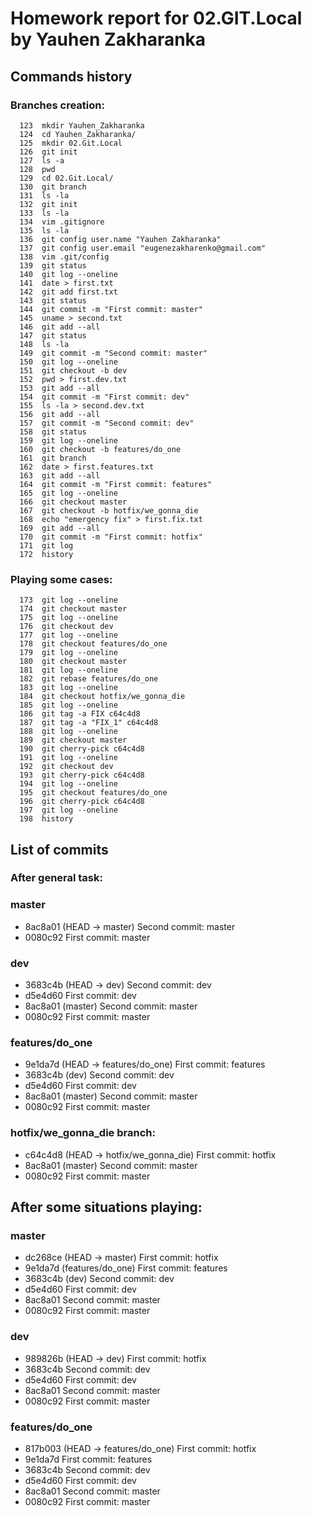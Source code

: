 # Homework report for 02.GIT.Local by Yauhen Zakharanka

## Commands history

### Branches creation:
```
  123  mkdir Yauhen_Zakharanka
  124  cd Yauhen_Zakharanka/
  125  mkdir 02.Git.Local
  126  git init
  127  ls -a
  128  pwd
  129  cd 02.Git.Local/
  130  git branch
  131  ls -la
  132  git init
  133  ls -la
  134  vim .gitignore
  135  ls -la
  136  git config user.name "Yauhen Zakharanka"
  137  git config user.email "eugenezakharenko@gmail.com"
  138  vim .git/config
  139  git status
  140  git log --oneline
  141  date > first.txt
  142  git add first.txt
  143  git status
  144  git commit -m "First commit: master"
  145  uname > second.txt
  146  git add --all
  147  git status
  148  ls -la
  149  git commit -m "Second commit: master"
  150  git log --oneline
  151  git checkout -b dev
  152  pwd > first.dev.txt
  153  git add --all
  154  git commit -m "First commit: dev"
  155  ls -la > second.dev.txt
  156  git add --all
  157  git commit -m "Second commit: dev"
  158  git status
  159  git log --oneline
  160  git checkout -b features/do_one
  161  git branch
  162  date > first.features.txt
  163  git add --all
  164  git commit -m "First commit: features"
  165  git log --oneline
  166  git checkout master
  167  git checkout -b hotfix/we_gonna_die
  168  echo "emergency fix" > first.fix.txt
  169  git add --all
  170  git commit -m "First commit: hotfix"
  171  git log
  172  history
```
### Playing some cases:

```
  173  git log --oneline
  174  git checkout master
  175  git log --oneline
  176  git checkout dev
  177  git log --oneline
  178  git checkout features/do_one
  179  git log --oneline
  180  git checkout master
  181  git log --oneline
  182  git rebase features/do_one
  183  git log --oneline
  184  git checkout hotfix/we_gonna_die
  185  git log --oneline
  186  git tag -a FIX c64c4d8
  187  git tag -a "FIX_1" c64c4d8
  188  git log --oneline
  189  git checkout master
  190  git cherry-pick c64c4d8
  191  git log --oneline
  192  git checkout dev
  193  git cherry-pick c64c4d8
  194  git log --oneline
  195  git checkout features/do_one
  196  git cherry-pick c64c4d8
  197  git log --oneline
  198  history
```
## List of commits

### After general task:

### master

- 8ac8a01 (HEAD -> master) Second commit: master
- 0080c92 First commit: master

### dev

- 3683c4b (HEAD -> dev) Second commit: dev
- d5e4d60 First commit: dev
- 8ac8a01 (master) Second commit: master
- 0080c92 First commit: master

### features/do_one

- 9e1da7d (HEAD -> features/do_one) First commit: features
- 3683c4b (dev) Second commit: dev
- d5e4d60 First commit: dev
- 8ac8a01 (master) Second commit: master
- 0080c92 First commit: master

### hotfix/we_gonna_die branch:

- c64c4d8 (HEAD -> hotfix/we_gonna_die) First commit: hotfix
- 8ac8a01 (master) Second commit: master
- 0080c92 First commit: master

## After some situations playing: 

### master

- dc268ce (HEAD -> master) First commit: hotfix
- 9e1da7d (features/do_one) First commit: features
- 3683c4b (dev) Second commit: dev
- d5e4d60 First commit: dev
- 8ac8a01 Second commit: master
- 0080c92 First commit: master

### dev

- 989826b (HEAD -> dev) First commit: hotfix
- 3683c4b Second commit: dev
- d5e4d60 First commit: dev
- 8ac8a01 Second commit: master
- 0080c92 First commit: master

### features/do_one

- 817b003 (HEAD -> features/do_one) First commit: hotfix
- 9e1da7d First commit: features
- 3683c4b Second commit: dev
- d5e4d60 First commit: dev
- 8ac8a01 Second commit: master
- 0080c92 First commit: master
